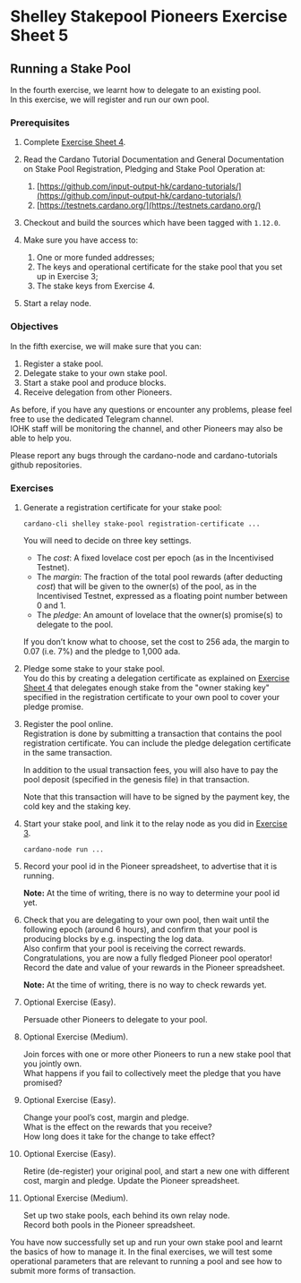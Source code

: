 # Shelley Stakepool Pioneers Exercise Sheet 5

## Running a Stake Pool
 
In the fourth exercise, we learnt how to delegate to an existing pool.  
In this exercise, we will register and run our own pool.
 
### Prerequisites
 
1. 	Complete [Exercise Sheet 4](pioneers-exercise-4.md).
 
2. 	Read the Cardano Tutorial Documentation and General Documentation on 
    Stake Pool Registration, Pledging and Stake Pool Operation at:

    1. 	[https://github.com/input-output-hk/cardano-tutorials/](https://github.com/input-output-hk/cardano-tutorials/)
    2. 	[https://testnets.cardano.org/](https://testnets.cardano.org/)
 
3. 	Checkout and build the sources which have been tagged with `1.12.0`.
 
4. 	Make sure you have access to:
 
    1. 	One or more funded addresses;
    2. 	The keys and operational certificate for the stake pool
        that you set up in Exercise 3;
    3. 	The stake keys from Exercise 4.
 
5. 	Start a relay node.
 
### Objectives
 
In the fifth exercise, we will make sure that you can:

1. Register a stake pool.
2. Delegate stake to your own stake pool.
3. Start a stake pool and produce blocks.
4. Receive delegation from other Pioneers.
 
As before, if you have any questions or encounter any problems, 
please feel free to use the dedicated Telegram channel.  
IOHK staff will be monitoring the channel, and other 
Pioneers may also be able to help you.
 
Please report any bugs through the cardano-node and cardano-tutorials github repositories.
 
### Exercises
 
1. 	Generate a registration certificate for your stake pool:
 
   	    cardano-cli shelley stake-pool registration-certificate ...
 
    You will need to decide on three key settings.
 
    -   The _cost_: A fixed lovelace cost per epoch (as in the Incentivised Testnet).
    -   The _margin_: The fraction of the total pool rewards (after deducting _cost_) 
        that will be given to the owner(s) of the pool, as in the Incentivised Testnet, 
        expressed as a floating point number between 0 and 1.
    -   The _pledge_: An amount of lovelace that the owner(s) promise(s) 
        to delegate to the pool.
     
    If you don’t know what to choose, set the cost to 256 ada, 
    the margin to 0.07 (i.e. 7%) 
    and the pledge to 1,000 ada.

2. 	Pledge some stake to your stake pool.  
    You do this by creating a delegation certificate as explained
    on [Exercise Sheet 4](pioneers.exercise-4.md) that delegates
    enough stake from the "owner staking key" specified in the registration certificate 
    to your own pool to cover your pledge promise.
 
3. 	Register the pool online.  
    Registration is done by submitting a transaction that contains the
    pool registration certificate. 
    You can include the pledge delegation certificate in the same transaction. 

    In addition to the usual transaction fees, you will also have to pay the
    pool deposit (specified in the genesis file) in that transaction.

    Note that this transaction will have to be signed by the payment key,
    the cold key and the staking key.
 
4. 	Start your stake pool, and link it to the relay node as you did in 
    [Exercise 3](pioneers-exercise-3.md).
 
        cardano-node run ...
 
5. 	Record your pool id in the Pioneer spreadsheet, to advertise that it is running.

    __Note:__ At the time of writing, there is no way to determine your pool id yet.
 
6. 	Check that you are delegating to your own pool, 
    then wait until the following epoch (around 6 hours), 
    and confirm that your pool is producing blocks by e.g. inspecting the log data.  
    Also confirm that your pool is receiving the correct rewards.  
    Congratulations, you are now a fully fledged Pioneer pool operator!  
    Record the date and value of your rewards in the Pioneer spreadsheet.

    __Note:__ At the time of writing, there is no way to check rewards yet.
 
7. 	Optional Exercise (Easy).
 
    Persuade other Pioneers to delegate to your pool.
 
8. 	Optional Exercise (Medium).
 
    Join forces with one or more other Pioneers 
    to run a new stake pool that you jointly own.  
    What happens if you fail to collectively meet the pledge that you have promised?
 
9. 	Optional Exercise (Easy).
 
    Change your pool’s cost, margin and pledge.  
    What is the effect on the rewards that you receive?  
    How long does it take for the change to take effect?
 
10. Optional Exercise (Easy).
 
    Retire (de-register) your original pool, and start a new one with different cost, 
    margin and pledge.  Update the Pioneer spreadsheet.
 
11. Optional Exercise (Medium).
 
    Set up two stake pools, each behind its own relay node.  
    Record both pools in the Pioneer spreadsheet.
 
You have now successfully set up and run your own stake pool and learnt the basics of how to manage it.  In the final exercises, we will test some operational parameters that are relevant to running a pool and see how to submit more forms of transaction.
